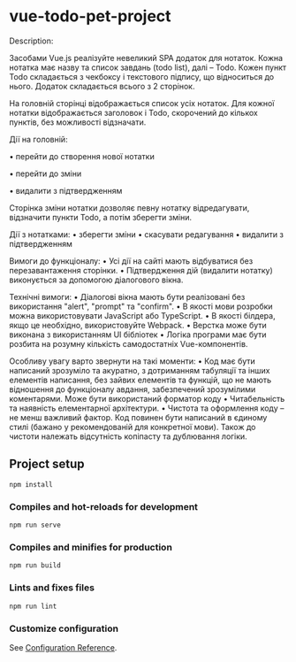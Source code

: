 # vue-todo-pet-project

Description:

Засобами Vue.js реалізуйте невеликий SPA додаток для нотаток. Кожна нотатка має назву та список завдань (todo list), далі – Todo. Кожен пункт Todo складається з чекбоксу і текстового підпису, що відноситься до нього. Додаток складається всього з 2 сторінок.

На головній сторінці відображається список усіх нотаток. Для кожної нотатки відображається заголовок і Todo, скорочений до кількох пунктів, без можливості відзначати.

Дії на головній:

•	перейти до створення нової нотатки

•	перейти до зміни

•	видалити з підтвердженням

Сторінка зміни нотатки дозволяє певну нотатку відредагувати, відзначити пункти Todo, а потім зберегти зміни.

Дії з нотатками:
•	зберегти зміни
•	скасувати редагування
•	видалити з підтвердженням

Вимоги до функціоналу:
•	Усі дії на сайті мають відбуватися без перезавантаження сторінки.
•	Підтвердження дій (видалити нотатку) виконується за допомогою діалогового вікна.

Технічні вимоги:
•	Діалогові вікна мають бути реалізовані без використання "alert", "prompt" та "confirm".
•	В якості мови розробки можна використовувати JavaScript або TypeScript.
•	В якості білдера, якщо це необхідно, використовуйте Webpack.
•	Верстка може бути виконана з використанням UI бібліотек
•	Логіка програми має бути розбита на розумну кількість самодостатніх Vue-компонентів.

Особливу увагу варто звернути на такі моменти:
•	Код має бути написаний зрозуміло та акуратно, з дотриманням табуляції та інших елементів написання, без зайвих елементів та функцій, що не мають відношення до функціоналу авдання, забезпечений зрозумілими коментарями. Може бути використаний форматор коду
•	Читабельність та наявність елементарної архітектури.
•	Чистота та оформлення коду – не менш важливий фактор. Код повинен бути написаний в єдиному стилі (бажано у рекомендованій для конкретної мови). Також до чистоти належать відсутність копіпасту та дублювання логіки.


## Project setup
```
npm install
```

### Compiles and hot-reloads for development
```
npm run serve
```

### Compiles and minifies for production
```
npm run build
```

### Lints and fixes files
```
npm run lint
```

### Customize configuration
See [Configuration Reference](https://cli.vuejs.org/config/).
